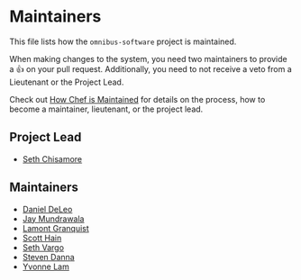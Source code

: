 # Maintainers

This file lists how the `omnibus-software` project is maintained.

When making changes to the system, you need two maintainers to provide a :+1: on
your pull request. Additionally, you need to not receive a veto from a
Lieutenant or the Project Lead.

Check out
[How Chef is Maintained](https://github.com/chef/chef-rfc/blob/master/rfc030-maintenance-policy.md#how-the-project-is-maintained)
for details on the process, how to become a maintainer, lieutenant, or the
project lead.

## Project Lead

* [Seth Chisamore](https://github.com/schisamo)

## Maintainers

* [Daniel DeLeo](https://github.com/danielsdeleo)
* [Jay Mundrawala](https://github.com/jdmundrawala)
* [Lamont Granquist](https://github.com/lamont-granquist)
* [Scott Hain](https://github.com/scotthain)
* [Seth Vargo](http://github.com/sethvargo)
* [Steven Danna](https://github.com/stevendanna)
* [Yvonne Lam](http://github.com/yzl)
